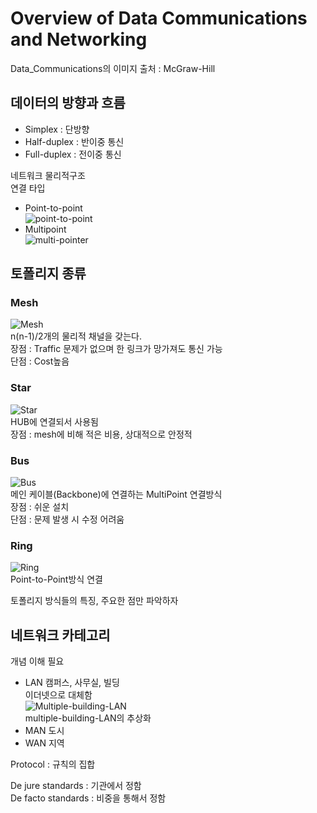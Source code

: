   
 
  
# Overview of Data Communications and Networking

Data_Communications의 이미지 출처 : McGraw-Hill

## 데이터의 방향과 흐름
- Simplex : 단방향  
- Half-duplex : 반이중 통신  
- Full-duplex : 전이중 통신  

네트워크 물리적구조  
연결 타입  
- Point-to-point  
![point-to-point](/TIL/images/Data_Communication/point-to-point.JPG)  
- Multipoint  
![multi-pointer](/TIL/images/Data_Communication/multi-pointer.JPG)  

## 토폴리지 종류
### Mesh  
![Mesh](/TIL/images/Data_Communication/Mesh.JPG)  
n(n-1)/2개의 물리적 채널을 갖는다.  
장점 : Traffic 문제가 없으며 한 링크가 망가져도 통신 가능  
단점 : Cost높음
### Star  
![Star](/TIL/images/Data_Communication/Star.JPG)  
HUB에 연결되서 사용됨  
장점 : mesh에 비해 적은 비용, 상대적으로 안정적
### Bus  
![Bus](/TIL/images/Data_Communication/Bus.JPG)  
메인 케이블(Backbone)에 연결하는 MultiPoint 연결방식  
장점 : 쉬운 설치  
단점 : 문제 발생 시 수정 어려움  
### Ring  
![Ring](/TIL/images/Data_Communication/Ring.JPG)  
Point-to-Point방식 연결  

토폴리지 방식들의 특징, 주요한 점만 파악하자  

## 네트워크 카테고리  
개념 이해 필요
- LAN  캠퍼스, 사무실, 빌딩    
이더넷으로 대체함  
![Multiple-building-LAN](/TIL/images/Data_Communication/Multiple-building-LAN.JPG)  
multiple-building-LAN의 추상화  
- MAN  도시  
- WAN  지역  

Protocol : 규칙의 집합  

De jure standards : 기관에서 정함  
De facto standards : 비중을 통해서 정함